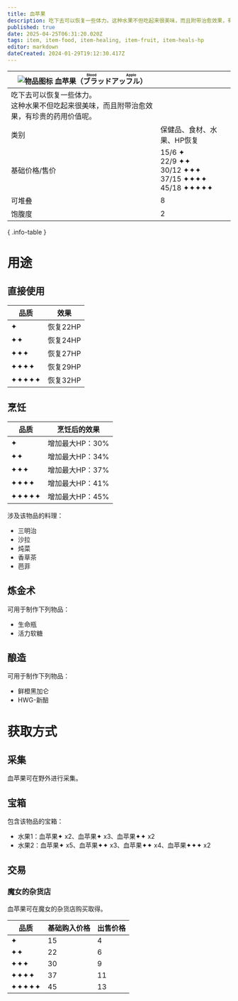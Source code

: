 ```yaml
---
title: 血苹果
description: 吃下去可以恢复一些体力。这种水果不但吃起来很美味，而且附带治愈效果，有珍贵的药用价值呢。
published: true
date: 2025-04-25T06:31:20.020Z
tags: item, item-food, item-healing, item-fruit, item-heals-hp
editor: markdown
dateCreated: 2024-01-29T19:12:30.417Z
---
```


| <div markdown>![物品图标](/assets/global/items/common_fruit.png) <span>血苹果（<ruby lang="ja">ブラッドアッフル<rt>Blood Apple</rt></ruby>）</span></div>||
| - | - |
| 吃下去可以恢复一些体力。<br>这种水果不但吃起来很美味，而且附带治愈效果，有珍贵的药用价值呢。 ||
| 类别 | 保健品、食材、水果、HP恢复 |
| 基础价格/售价 | 15/6 ✦<br>22/9 ✦✦<br>30/12 ✦✦✦<br>37/15 ✦✦✦✦<br>45/18 ✦✦✦✦✦ |
| 可堆叠 | 8 |
| 饱腹度 | 2 |
{ .info-table }

# 用途

## 直接使用
| 品质 | 效果 |
| - | - |
| ✦ | 恢复22HP |
| ✦✦ | 恢复24HP |
| ✦✦✦ | 恢复27HP |
| ✦✦✦✦ | 恢复29HP |
| ✦✦✦✦✦ | 恢复32HP |

## 烹饪
| 品质 | 烹饪后的效果 |
| - | - |
| ✦ | 增加最大HP：30% |
| ✦✦ | 增加最大HP：34% |
| ✦✦✦ | 增加最大HP：37% |
| ✦✦✦✦ | 增加最大HP：41% |
| ✦✦✦✦✦ | 增加最大HP：45% |

涉及该物品的料理：
- 三明治
- 沙拉
- 炖菜
- 香草茶
- 芭菲

## 炼金术
可用于制作下列物品：
- 生命瓶
- 活力软糖

## 酿造
可用于制作下列物品：
- 鲜橙黑加仑
- HWG-新醅

# 获取方式

## 采集
血苹果可在野外进行采集。

<!-- 这图呢？ -->
<!--![采集血苹果](/assets/global/items/blood_apple/get_blood_apple.png)
- A：血苹果✦ x2-3、血苹果✦✦ x2
- B：血苹果✦ x2-3、血苹果✦✦ x2-->

## 宝箱
包含该物品的宝箱：
- 水果1：血苹果✦ x2、血苹果✦ x3、血苹果✦✦ x2
- 水果2：血苹果✦ x5、血苹果✦✦ x3、血苹果✦✦ x4、血苹果✦✦✦ x2

## 交易

### 魔女的杂货店

血苹果可在魔女的杂货店购买取得。

| 品质 | 基础购入价格 | 出售价格 |
| - | - | - |
| ✦ | 15 | 4 |
| ✦✦ | 22 | 6 |
| ✦✦✦ | 30 | 9 |
| ✦✦✦✦ | 37 | 11 |
| ✦✦✦✦✦ | 45 | 13 |